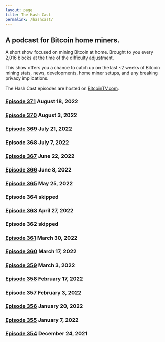 ```yaml
---
layout: page
title: The Hash Cast
permalink: /hashcast/
---
```


## A podcast for Bitcoin home miners.
A short show focused on mining Bitcoin at home. Brought to you every 2,016 blocks at the time of the difficulty adjustment.

This show offers you a chance to catch up on the last ~2 weeks of Bitcoin mining stats, news, developments, home miner setups, and any breaking privacy implications. 

The Hash Cast episodes are hosted on [BitcoinTV.com](https://bitcointv.com/c/hashcast/videos). 

### [Episode 371](https://bitcointv.com/w/s173F5G1Vq2jkSsm7P43YA) August 18, 2022

### [Episode 370](https://bitcointv.com/w/6XCabg2WeErhXzpDXVJJEE) August 3, 2022

### [Episode 369](https://bitcointv.com/w/ddneasySg5dywjDUs5sddi) July 21, 2022

### [Episode 368](https://bitcointv.com/w/o959vFP8v9rnhFxhiAhzAZ) July 7, 2022

### [Episode 367](https://bitcointv.com/w/feGFZxAQnkNkMpxKv4ypNa) June 22, 2022

### [Episode 366](https://bitcointv.com/w/3HkVKEkJYPJMm8ArHXsqri) June 8, 2022

### [Episode 365](https://bitcointv.com/w/6WWbhEQ1WRvxhzWrpAH4wG) May 25, 2022

### Episode 364 skipped

### [Episode 363](https://bitcointv.com/w/6yvH6UcxpvDiX3bxbt6VLc) April 27, 2022

### Episode 362 skipped

### [Episode 361](https://bitcointv.com/w/h2gaEchDY92CzqZHVfn15W) March 30, 2022

### [Episode 360](https://bitcointv.com/w/qnd7eAjJaimGA31DSHja2R) March 17, 2022

### [Episode 359](https://bitcointv.com/w/bg73pshbXDd777t2tXenXP) March 3, 2022

### [Episode 358](https://bitcointv.com/w/dohKtSZLnvmESrfsWCqjS1) February 17, 2022

### [Episode 357](https://bitcointv.com/w/f33d38Y2a3833mySFhLpz9) February 3, 2022

### [Episode 356](https://bitcointv.com/w/pdSy1XYBBVQhNQYHo6aqWJ) January 20, 2022

### [Episode 355](https://bitcointv.com/w/h5b4QjZZaCmqXPjq9MTjRy) January 7, 2022

### [Episode 354](https://bitcointv.com/w/iG8Ad2CuC49VDc1Be3cnEW) December 24, 2021 

